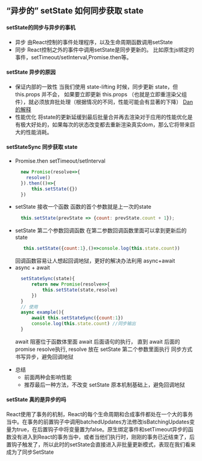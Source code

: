 ## “异步的” setState 如何同步获取 state


#### setState的同步与异步的事机
- 异步
  由React控制的事件处理程序，以及生命周期函数调用setState
- 同步
  React控制之外的事件中调用setState是同步更新的。
  比如原生js绑定的事件，setTimeout/setInterval,Promise.then等。

#### setState 异步的原因
- 保证内部的一致性
  当我们使用 state-lifting 时候，同步更新 state，但this.props 并不会，
  如果要立即更新 this.props （也就是立即重渲染父组件），就必须放弃批处理（根据情况的不同，性能可能会有显著的下降）
  [Dan的解释](https://github.com/facebook/react/issues/11527#issuecomment-360199710)
- 性能优化
  将state的更新延缓到最后批量合并再去渲染对于应用的性能优化是有极大好处的，如果每次的状态改变都去重新渲染真实dom，那么它将带来巨大的性能消耗。

#### setStateSync 同步获取 state 
- Promise.then setTimeout/setInterval
  ```js
    new Promise(resolve=>{
      resolve()
    }).then(()=>{
        this.setState({})
    }) 
  ```
- setState 接收一个函数
  函数的首个参数就是上一次的state
  ```js 
    this.setState(prevState => {count: prevState.count + 1});
  ```
- setState 第二个参数回调函数
  在第二参数回调函数里面可以拿到更新后的state
  ```js
     this.setState({count:1},()=>console.log(this.state.count))
  ```
  回调函数容易让人想起回调地狱，更好的解决办法利用 async+await
- async + await 
  ```js
    setStateSync(state){
        return new Promise(resolve=>{
            this.setState(state,resolve)
        })
    }
    // 使用
    async example(){
        await this.setStateSync({count:1})
        console.log(this.state.count) //同步输出
    }
  ```
  >
    await 阻塞位于函数体里面 await 后面语句的执行，
    直到 await 后面的 promise resolve执行,
    resolve 放在 setState 第二个参数里面执行
    同步方式书写异步，避免回调地狱
  >
- 总结
  - 前面两种会影响性能
  - 推荐最后一种方法，不改变 setState 原本机制基础上，避免回调地狱 
#### setState 真的是异步的吗
>
  React使用了事务的机制，React的每个生命周期和合成事件都处在一个大的事务当中。在事务的前置钩子中调用batchedUpdates方法修改isBatchingUpdates变量为true，在后置钩子中将变量置为false。原生绑定事件和setTimeout异步的函数没有进入到React的事务当中，或者当他们执行时，刚刚的事务已近结束了，后置钩子触发了，所以此时的setState会直接进入非批量更新模式，表现在我们看来成为了同步SetState 
>
